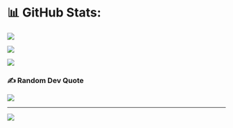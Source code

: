 # 📊 GitHub Stats:
![](https://github-readme-stats.vercel.app/api?username=fumiko0701&theme=dark&hide_border=false&include_all_commits=false&count_private=false)

![](https://github-readme-streak-stats.herokuapp.com/?user=fumiko0701&theme=dark&hide_border=false)

![](https://github-readme-stats.vercel.app/api/top-langs/?username=fumiko0701&theme=dark&hide_border=false&include_all_commits=false&count_private=false&layout=compact)

### ✍️ Random Dev Quote
![](https://quotes-github-readme.vercel.app/api?type=horizontal&theme=radical)

---
[![](https://visitcount.itsvg.in/api?id=fumiko0701&icon=0&color=0)](https://visitcount.itsvg.in)

<!-- Proudly created with GPRM ( https://gprm.itsvg.in ) -->
